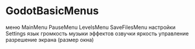 # GodotBasicMenus

меню
    MainMenu
    PauseMenu
    LevelsMenu
    SaveFilesMenu
настройки
    Settings
        язык
        громкость
            музыки
            эффектов
            озвучки
        яркость
        управление
        разрешение экрана (размер окна)


